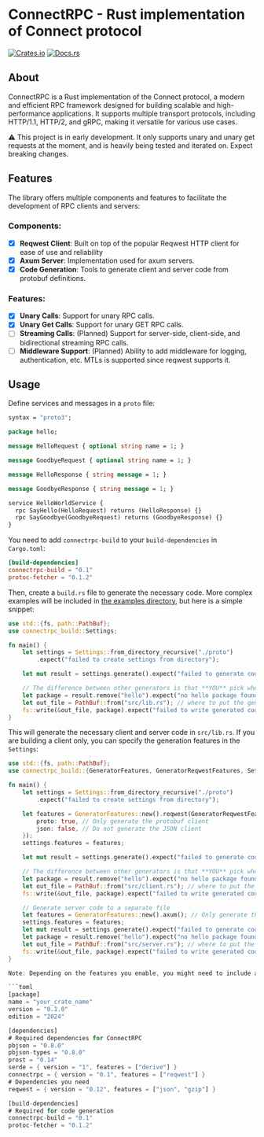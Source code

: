 # ConnectRPC - Rust implementation of Connect protocol

[![Crates.io](https://img.shields.io/crates/v/connectrpc)](https://crates.io/crates/connectrpc)
[![Docs.rs](https://docs.rs/connectrpc/badge.svg)](https://docs.rs/connectrpc)

## About

ConnectRPC is a Rust implementation of the Connect protocol, a modern and efficient RPC framework designed for building scalable and high-performance applications.
It supports multiple transport protocols, including HTTP/1.1, HTTP/2, and gRPC, making it versatile for various use cases.

⚠️ This project is in early development. It only supports unary and unary get requests at the moment, and is heavily being tested and iterated on. Expect breaking changes.

## Features

The library offers multiple components and features to facilitate the development of RPC clients and servers:

### Components:

- [x] **Reqwest Client**: Built on top of the popular Reqwest HTTP client for ease of use and reliability
- [x] **Axum Server**: Implementation used for axum servers.
- [x] **Code Generation**: Tools to generate client and server code from protobuf definitions.

### Features:

- [x] **Unary Calls**: Support for unary RPC calls.
- [x] **Unary Get Calls**: Support for unary GET RPC calls.
- [ ] **Streaming Calls**: (Planned) Support for server-side, client-side, and bidirectional streaming RPC calls.
- [ ] **Middleware Support**: (Planned) Ability to add middleware for logging, authentication, etc. MTLs is supported since reqwest supports it.

## Usage

Define services and messages in a `proto` file:

```proto
syntax = "proto3";

package hello;

message HelloRequest { optional string name = 1; }

message GoodbyeRequest { optional string name = 1; }

message HelloResponse { string message = 1; }

message GoodbyeResponse { string message = 1; }

service HelloWorldService {
  rpc SayHello(HelloRequest) returns (HelloResponse) {}
  rpc SayGoodbye(GoodbyeRequest) returns (GoodbyeResponse) {}
}
```

You need to add `connectrpc-build` to your `build-dependencies` in `Cargo.toml`:

```toml
[build-dependencies]
connectrpc-build = "0.1"
protoc-fetcher = "0.1.2"
```

Then, create a `build.rs` file to generate the necessary code. More complex examples will be included in [the examples directory](./connectrpc-examples), but here is a simple snippet:

```rust
use std::{fs, path::PathBuf};
use connectrpc_build::Settings;

fn main() {
    let settings = Settings::from_directory_recursive("./proto")
        .expect("failed to create settings from directory");

    let mut result = settings.generate().expect("failed to generate code");

    // The difference between other generators is that **YOU** pick where the generated code goes, you can add more code to include potentially other things, such as `use your_module`;
    let package = result.remove("hello").expect("no hello package found"); // package name
    let out_file = PathBuf::from("src/lib.rs"); // where to put the generated code
    fs::write(&out_file, package).expect("failed to write generated code");
}
```

This will generate the necessary client and server code in `src/lib.rs`. If you are building a client only, you can specify the generation features in the `Settings`:

```rust
use std::{fs, path::PathBuf};
use connectrpc_build::{GeneratorFeatures, GeneratorReqwestFeatures, Settings};

fn main() {
    let settings = Settings::from_directory_recursive("./proto")
        .expect("failed to create settings from directory");

    let features = GeneratorFeatures::new().reqwest(GeneratorReqwestFeatures {
        proto: true, // Only generate the protobuf client
        json: false, // Do not generate the JSON client
    });
    settings.features = features;

    let mut result = settings.generate().expect("failed to generate code");

    // The difference between other generators is that **YOU** pick where the generated code goes, you can add more code to include potentially other things, such as `use your_module`;
    let package = result.remove("hello").expect("no hello package found"); // package name
    let out_file = PathBuf::from("src/client.rs"); // where to put the generated code
    fs::write(&out_file, package).expect("failed to write generated code");

    // Generate server code to a separate file
    let features = GeneratorFeatures::new().axum(); // Only generate the axum server
    settings.features = features;
    let mut result = settings.generate().expect("failed to generate code");
    let package = result.remove("hello").expect("no hello package found"); // package name
    let out_file = PathBuf::from("src/server.rs"); // where to put the generated code
    fs::write(&out_file, package).expect("failed to write generated code");
}

Note: Depending on the features you enable, you might need to include additional dependencies in your `Cargo.toml`. For example, if you are using the Reqwest client, ensure that you have the `reqwest` crate included.

```toml
[package]
name = "your_crate_name"
version = "0.1.0"
edition = "2024"

[dependencies]
# Required dependencies for ConnectRPC
pbjson = "0.8.0"
pbjson-types = "0.8.0"
prost = "0.14"
serde = { version = "1", features = ["derive"] }
connectrpc = { version = "0.1", features = ["reqwest"] }
# Dependencies you need
reqwest = { version = "0.12", features = ["json", "gzip"] }

[build-dependencies]
# Required for code generation
connectrpc-build = "0.1"
protoc-fetcher = "0.1.2"
```
